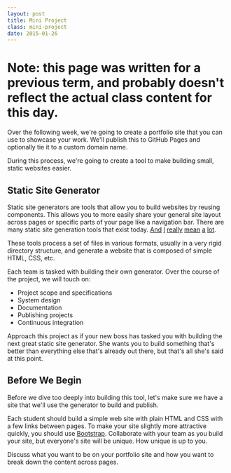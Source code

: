 ```yaml
---
layout: post
title: Mini Project
class: mini-project
date: 2015-01-26
---
```


# Note: this page was written for a previous term, and probably doesn't reflect the actual class content for this day.

Over the following week, we're going to create a portfolio site that you can
use to showcase your work. We'll publish this to GitHub Pages and optionally
tie it to a custom domain name.

During this process, we're going to create a tool to make building small,
static websites easier.


## Static Site Generator

Static site generators are tools that allow you to build websites by reusing
components. This allows you to more easily share your general site layout
across pages or specific parts of your page like a navigation bar. There are
many static site generation tools that exist today. [And][wintersmith]
[I][assemble] [really][jekyll] [mean][middleman] [a][nanoc]
[lot][32-generators].

These tools process a set of files in various formats, usually in a very rigid
directory structure, and generate a website that is composed of simple HTML,
CSS, etc.

Each team is tasked with building their own generator. Over the course of the
project, we will touch on:

* Project scope and specifications
* System design
* Documentation
* Publishing projects
* Continuous integration

Approach this project as if your new boss has tasked you with building the next
great static site generator. She wants you to build something that's better
than everything else that's already out there, but that's all she's said at
this point.


## Before We Begin

Before we dive too deeply into building this tool, let's make sure we have a
site that we'll use the generator to build and publish.

Each student should build a simple web site with plain HTML and CSS with a few
links between pages. To make your site slightly more attractive quickly, you
should use [Bootstrap][bootstrap]. Collaborate with your team as you build your
site, but everyone's site will be unique. How unique is up to you.

Discuss what you want to be on your portfolio site and how you want to break
down the content across pages.


[wintersmith]: http://wintersmith.io
[assemble]: http://assemble.io
[jekyll]: http://jekyllrb.com
[middleman]: http://middlemanapp.com
[nanoc]: http://nanoc.ws
[32-generators]: https://iwantmyname.com/blog/2011/02/list-static-website-generators.html

[bootstrap]: http://getbootstrap.com
